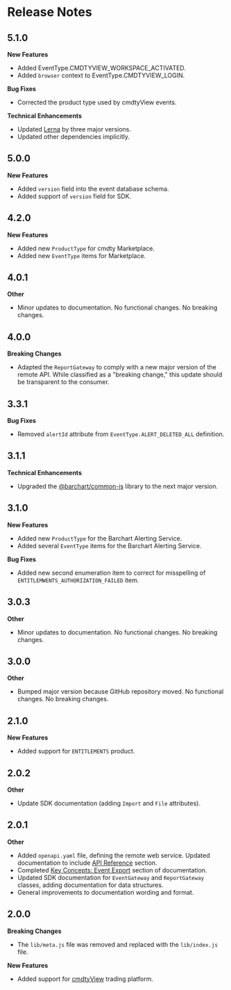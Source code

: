 # Release Notes

## 5.1.0
**New Features**

* Added EventType.CMDTYVIEW_WORKSPACE_ACTIVATED.
* Added `browser` context to EventType.CMDTYVIEW_LOGIN.

**Bug Fixes**

* Corrected the product type used by cmdtyView events.

**Technical Enhancements**

* Updated [Lerna](https://lerna.js.org/) by three major versions.
* Updated other dependencies implicitly.

## 5.0.0
**New Features**

* Added `version` field into the event database schema.
* Added support of `version` field for SDK.


## 4.2.0
**New Features**

* Added new `ProductType` for cmdty Marketplace.
* Added new `EventType` items for Marketplace.

## 4.0.1
**Other**

* Minor updates to documentation. No functional changes. No breaking changes.

## 4.0.0
**Breaking Changes**

* Adapted the `ReportGateway` to comply with a new major version of the remote API. While classified as a "breaking change," this update should be transparent to the consumer.

## 3.3.1
**Bug Fixes**

* Removed `alertId` attribute from `EventType.ALERT_DELETED_ALL` definition.

## 3.1.1
**Technical Enhancements**

* Upgraded the [@barchart/common-js](https://github.com/barchart/common-js) library to the next major version.

## 3.1.0
**New Features**

* Added new `ProductType` for the Barchart Alerting Service.
* Added several `EventType` items for the Barchart Alerting Service.

**Bug Fixes**

* Added new second enumeration item to correct for misspelling of `ENTITLEMWENTS_AUTHORIZATION_FAILED` item.

## 3.0.3
**Other**

* Minor updates to documentation. No functional changes. No breaking changes.

## 3.0.0
**Other**

* Bumped major version because GitHub repository moved. No functional changes. No breaking changes.


## 2.1.0
**New Features**

* Added support for `ENTITLEMENTS` product.

## 2.0.2
**Other**

* Update SDK documentation (adding `Import` and `File` attributes).

## 2.0.1
**Other**

* Added ```openapi.yaml``` file, defining the remote web service. Updated documentation to include [API Reference](https://docs.barchart.com/events-client-js/#/content/api_reference) section.
* Completed [Key Concepts: Event Export](https://docs.barchart.com/events-client-js/#/content/concepts/event_export) section of documentation.
* Updated SDK documentation for ```EventGateway``` and ```ReportGateway``` classes, adding documentation for data structures.
* General improvements to documentation wording and format.


## 2.0.0
**Breaking Changes**

* The ```lib/meta.js``` file was removed and replaced with the ```lib/index.js``` file.

**New Features**

* Added support for [cmdtyView](https://www.barchart.com/cmdty/trading/cmdtyview) trading platform.
